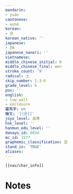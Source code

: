 ```yaml
---
mandarin:
- yuán
cantonese:
- wun4
korean:
- 원
korean_native: ''
japanese:
- EN
japanese_nanori: ''
vietnamese:
middle_chinese_initial: 0
middle_chinese_final: ʉɐn
stroke_count: '9'
radical: 土
skip_number: 1-3-6
grade_level: 6
pos: ''
english:
- low wall
- enclosure
羅馬字: on
韓文: '[[온]]'
joyo_level: 高等
hsk_level: ''
hanmun_edu_level: ''
danayo_id: 6034
mc_id: 1577
graphemic_classification: 亘
stand_in: 'TRUE'
aliases:
---
```

```meta-bind-embed
[[nav/char_info]]
```

# Notes
